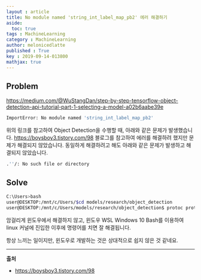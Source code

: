 ```yaml
---
layout : article
title: No module named 'string_int_label_map_pb2' 에러 해결하기
aside:
  toc: true
tags : MachineLearning
category : MachineLearning
author: melonicedlatte
published : True
key : 2019-09-14-013800
mathjax: true
---
```


## Problem

https://medium.com/@WuStangDan/step-by-step-tensorflow-object-detection-api-tutorial-part-1-selecting-a-model-a02b6aabe39e

~~~bash
ImportError: No module named 'string_int_label_map_pb2'
~~~

위의 링크를 참고하여 Object Detection을 수행할 때, 아래와 같은 문제가 발생했습니다. https://boysboy3.tistory.com/98 블로그를 참고하여 에러를 해결하려 했지만 문제가 해결되지 않았습니다. 동일하게 해결하려고 해도 아래와 같은 문제가 발생하고 해결되지 않았습니다. 

~~~bash
.''/: No such file or directory
~~~
 
## Solve
~~~bash
C:\Users>bash
user@DESKTOP:/mnt/c/Users/$cd models/research/object_detection
user@DESKTOP:/mnt/c/Users/models/research/object_detection$ protoc protos/*.proto --python_out=.''
~~~

암걸리게 윈도우에서 해결하지 않고, 윈도우 WSL Windows 10 Bash를 이용하여 linux 커널에 진입한 이후에 명령어를 치면 잘 해결됩니다.

항상 느끼는 일이지만, 윈도우로 개발하는 것은 상대적으로 쉽지 않은 것 같네요.

---

**출처**

- https://boysboy3.tistory.com/98 
